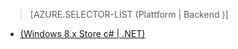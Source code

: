> [AZURE.SELECTOR-LIST (Plattform | Backend )]
- [(Windows 8.x Store c# | .NET)](../articles/mobile-services-dotnet-backend-windows-store-dotnet-aad-rbac.md)

